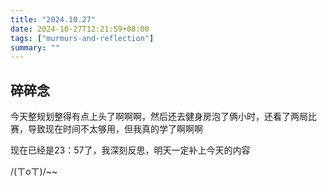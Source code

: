 ```yaml
---
title: "2024.10.27"
date: 2024-10-27T12:21:59+08:00
tags: ["murmurs-and-reflection"]
summary: ""
---
```

## 碎碎念
今天整规划整得有点上头了啊啊啊，然后还去健身房泡了俩小时，还看了两局比赛，导致现在时间不太够用，但我真的学了啊啊啊

现在已经是23：57了，我深刻反思，明天一定补上今天的内容

/(ㄒoㄒ)/~~
